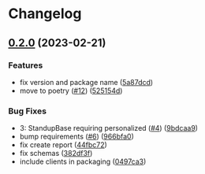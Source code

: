 # Changelog

## [0.2.0](https://github.com/andrewthetechie/geekbot-api-py/compare/v0.1.0...v0.2.0) (2023-02-21)


### Features

* fix version and package name ([5a87dcd](https://github.com/andrewthetechie/geekbot-api-py/commit/5a87dcd6a98e3037d387df8c7107d1bee504e311))
* move to poetry ([#12](https://github.com/andrewthetechie/geekbot-api-py/issues/12)) ([525154d](https://github.com/andrewthetechie/geekbot-api-py/commit/525154d0cc94cdc9569bac6b59d35c3e19d112f5))


### Bug Fixes

* 3: StandupBase requiring personalized ([#4](https://github.com/andrewthetechie/geekbot-api-py/issues/4)) ([9bdcaa9](https://github.com/andrewthetechie/geekbot-api-py/commit/9bdcaa900cf154f9951ca9f055ec924db7d623eb))
* bump requirements ([#6](https://github.com/andrewthetechie/geekbot-api-py/issues/6)) ([966bfa0](https://github.com/andrewthetechie/geekbot-api-py/commit/966bfa0f610fbe6219fe5e209d35e40f16115861))
* fix create report ([44fbc72](https://github.com/andrewthetechie/geekbot-api-py/commit/44fbc725bc0379fd860092a372c27b1abd04ba18))
* fix schemas ([382df3f](https://github.com/andrewthetechie/geekbot-api-py/commit/382df3fe9699ee2feefbeb28c82824378a27959c))
* include clients in packaging ([0497ca3](https://github.com/andrewthetechie/geekbot-api-py/commit/0497ca3d5f7ae2c361d0a91f49fc0baa8689b7f6))
